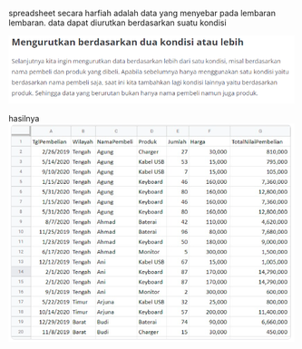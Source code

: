 spreadsheet secara harfiah adalah data yang menyebar pada lembaran lembaran. data dapat diurutkan berdasarkan suatu kondisi

![bdb045999bd977f3a98eb8b7488fab85.png](../../../../_resources/bdb045999bd977f3a98eb8b7488fab85.png)

hasilnya
![37816735c4c0e7c93ff78fde2077775c.png](../../../../_resources/37816735c4c0e7c93ff78fde2077775c.png)
